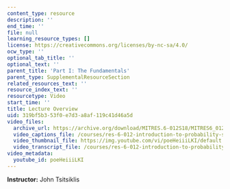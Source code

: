```yaml
---
content_type: resource
description: ''
end_time: ''
file: null
learning_resource_types: []
license: https://creativecommons.org/licenses/by-nc-sa/4.0/
ocw_type: ''
optional_tab_title: ''
optional_text: ''
parent_title: 'Part I: The Fundamentals'
parent_type: SupplementalResourceSection
related_resources_text: ''
resource_index_text: ''
resourcetype: Video
start_time: ''
title: Lecture Overview
uid: 319bf5b3-53f0-e7d3-a8af-119c41d46a5d
video_files:
  archive_url: https://archive.org/download/MITRES.6-012S18/MITRES6_012S18_L04-01_300k.mp4
  video_captions_file: /courses/res-6-012-introduction-to-probability-spring-2018/963e629913005389a62703efc76d144e_poeHeiiiLKI.vtt
  video_thumbnail_file: https://img.youtube.com/vi/poeHeiiiLKI/default.jpg
  video_transcript_file: /courses/res-6-012-introduction-to-probability-spring-2018/e9c1d9f12a5472f34ff93e49c1f9f115_poeHeiiiLKI.pdf
video_metadata:
  youtube_id: poeHeiiiLKI
---
```


**Instructor:** John Tsitsiklis

